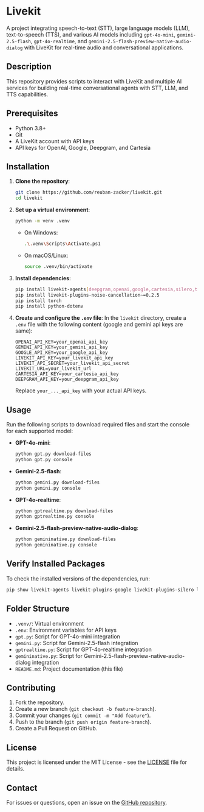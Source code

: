 # Livekit

A project integrating speech-to-text (STT), large language models (LLM), text-to-speech (TTS), and various AI models including `gpt-4o-mini`, `gemini-2.5-flash`, `gpt-4o-realtime`, and `gemini-2.5-flash-preview-native-audio-dialog` with LiveKit for real-time audio and conversational applications.

## Description

This repository provides scripts to interact with LiveKit and multiple AI services for building real-time conversational agents with STT, LLM, and TTS capabilities.

## Prerequisites

- Python 3.8+
- Git
- A LiveKit account with API keys
- API keys for OpenAI, Google, Deepgram, and Cartesia

## Installation

1. **Clone the repository**:
   ```bash
   git clone https://github.com/reuban-zacker/livekit.git
   cd livekit
   ```

2. **Set up a virtual environment**:
   ```bash
   python -m venv .venv
   ```
   - On Windows:
     ```bash
     .\.venv\Scripts\Activate.ps1
     ```
   - On macOS/Linux:
     ```bash
     source .venv/bin/activate
     ```

3. **Install dependencies**:
   ```bash
   pip install livekit-agents[deepgram,openai,google,cartesia,silero,turn-detector]~=1.2.2
   pip install livekit-plugins-noise-cancellation~=0.2.5
   pip install torch
   pip install python-dotenv
   ```

4. **Create and configure the `.env` file**:
   In the `livekit` directory, create a `.env` file with the following content (google and gemini api keys are same):
   ```
   OPENAI_API_KEY=your_openai_api_key
   GEMINI_API_KEY=your_gemini_api_key
   GOOGLE_API_KEY=your_google_api_key
   LIVEKIT_API_KEY=your_livekit_api_key
   LIVEKIT_API_SECRET=your_livekit_api_secret
   LIVEKIT_URL=your_livekit_url
   CARTESIA_API_KEY=your_cartesia_api_key
   DEEPGRAM_API_KEY=your_deepgram_api_key
   ```
   Replace `your_..._api_key` with your actual API keys.

## Usage

Run the following scripts to download required files and start the console for each supported model:

- **GPT-4o-mini**:
  ```bash
  python gpt.py download-files
  python gpt.py console
  ```

- **Gemini-2.5-flash**:
  ```bash
  python gemini.py download-files
  python gemini.py console
  ```

- **GPT-4o-realtime**:
  ```bash
  python gptrealtime.py download-files
  python gptrealtime.py console
  ```

- **Gemini-2.5-flash-preview-native-audio-dialog**:
  ```bash
  python gemininative.py download-files
  python gemininative.py console
  ```

## Verify Installed Packages

To check the installed versions of the dependencies, run:
```bash
pip show livekit-agents livekit-plugins-google livekit-plugins-silero livekit-plugins-noise-cancellation torch
```

## Folder Structure

- `.venv/`: Virtual environment
- `.env`: Environment variables for API keys
- `gpt.py`: Script for GPT-4o-mini integration
- `gemini.py`: Script for Gemini-2.5-flash integration
- `gptrealtime.py`: Script for GPT-4o-realtime integration
- `gemininative.py`: Script for Gemini-2.5-flash-preview-native-audio-dialog integration
- `README.md`: Project documentation (this file)

## Contributing

1. Fork the repository.
2. Create a new branch (`git checkout -b feature-branch`).
3. Commit your changes (`git commit -m "Add feature"`).
4. Push to the branch (`git push origin feature-branch`).
5. Create a Pull Request on GitHub.

## License

This project is licensed under the MIT License - see the [LICENSE](LICENSE) file for details.

## Contact

For issues or questions, open an issue on the [GitHub repository](https://github.com/reuban-zacker/livekit).
